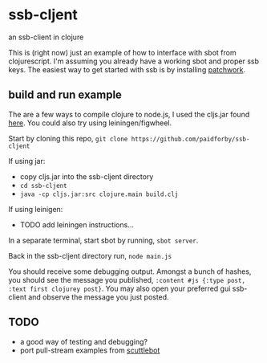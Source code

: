# ssb-cljent
an ssb-client in clojure

This is (right now) just an example of how to interface with sbot from clojurescript. I'm assuming you already have a working sbot and proper ssb keys. The easiest way to get started with ssb is by installing [patchwork](https://github.com/ssbc/patchwork/releases).

## build and run example 

The are a few ways to compile clojure to node.js, I used the cljs.jar found [here](https://github.com/clojure/clojurescript/releases/tag/r1.9.946). You could also try using leiningen/figwheel.  

Start by cloning this repo, `git clone https://github.com/paidforby/ssb-cljent`

If using jar:
* copy cljs.jar into the ssb-cljent directory
* `cd ssb-cljent`
* `java -cp cljs.jar:src clojure.main build.clj` 

If using leinigen:
* TODO add leiningen instructions...

In a separate terminal, start sbot by running, `sbot server`.  

Back in the ssb-cljent directory run, `node main.js`

You should receive some debugging output. Amongst a bunch of hashes, you should see the message you published, `:content #js {:type post, :text first clojurey post}`. You may also open your preferred gui ssb-client and observe the message you just posted.

## TODO 
* a good way of testing and debugging?
* port pull-stream examples from [scuttlebot](https://www.npmjs.com/package/scuttlebot)
